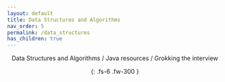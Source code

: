 ```yaml
---
layout: default
title: Data Structures and Algorithms
nav_order: 5
permalink: /data_structures
has_children: true
---
```

<div align="center" markdown="1">
Data Structures and Algorithms / Java resources / Grokking the interview

{: .fs-6 .fw-300 }
</div>
